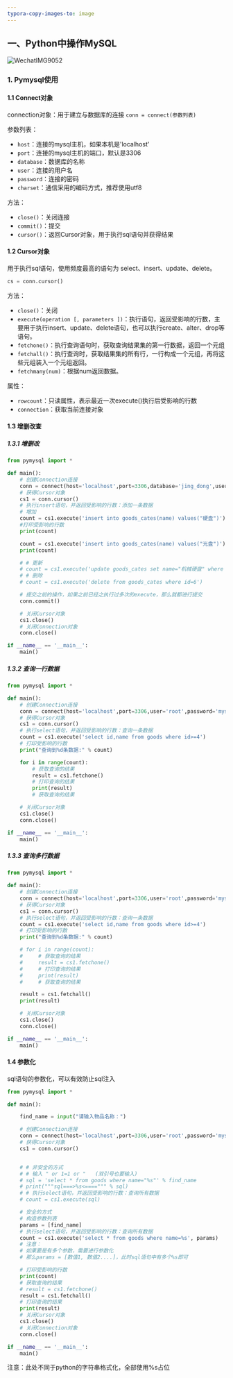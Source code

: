 ```yaml
---
typora-copy-images-to: image
---
```


## 一、Python中操作MySQL

![WechatIMG9052](image/WechatIMG9052.jpeg)

### 1. Pymysql使用

#### 1.1 Connect对象

connection对象：用于建立与数据库的连接  `conn = connect(参数列表)`

参数列表：

- `host`：连接的mysql主机，如果本机是'localhost'
- `port`：连接的mysql主机的端口，默认是3306
- `database`：数据库的名称
- `user`：连接的用户名
- `password`：连接的密码
- `charset`：通信采用的编码方式，推荐使用utf8

方法：

- `close()`：关闭连接
- `commit()`：提交
- `cursor()`：返回Cursor对象，用于执行sql语句并获得结果

#### 1.2 Cursor对象

用于执行sql语句，使用频度最高的语句为 select、insert、update、delete。

```python
cs = conn.cursor()
```

方法：

- `close()`：关闭
- `execute(operation [, parameters ])`：执行语句，返回受影响的行数，主要用于执行insert、update、delete语句，也可以执行create、alter、drop等语句。
- `fetchone()`：执行查询语句时，获取查询结果集的第一行数据，返回一个元组
- `fetchall()`：执行查询时，获取结果集的所有行，一行构成一个元组，再将这些元组装入一个元组返回。
- `fetchmany(num)`：根据num返回数据。

属性：

- `rowcount`：只读属性，表示最近一次execute()执行后受影响的行数
- `connection`：获取当前连接对象

#### 1.3 增删改查

##### 1.3.1 增删改

```python
from pymysql import *

def main():
    # 创建Connection连接
    conn = connect(host='localhost',port=3306,database='jing_dong',user='root',password='mysql',charset='utf8')
    # 获得Cursor对象
    cs1 = conn.cursor()
    # 执行insert语句，并返回受影响的行数：添加一条数据
    # 增加
    count = cs1.execute('insert into goods_cates(name) values("硬盘")')
    #打印受影响的行数
    print(count)

    count = cs1.execute('insert into goods_cates(name) values("光盘")')
    print(count)

    # # 更新
    # count = cs1.execute('update goods_cates set name="机械硬盘" where name="硬盘"')
    # # 删除
    # count = cs1.execute('delete from goods_cates where id=6')

    # 提交之前的操作，如果之前已经之执行过多次的execute，那么就都进行提交
    conn.commit()

    # 关闭Cursor对象
    cs1.close()
    # 关闭Connection对象
    conn.close()

if __name__ == '__main__':
    main()
```

##### 1.3.2 查询一行数据

```python
from pymysql import *

def main():
    # 创建Connection连接
    conn = connect(host='localhost',port=3306,user='root',password='mysql',database='jing_dong',charset='utf8')
    # 获得Cursor对象
    cs1 = conn.cursor()
    # 执行select语句，并返回受影响的行数：查询一条数据
    count = cs1.execute('select id,name from goods where id>=4')
    # 打印受影响的行数
    print("查询到%d条数据:" % count)

    for i in range(count):
        # 获取查询的结果
        result = cs1.fetchone()
        # 打印查询的结果
        print(result)
        # 获取查询的结果

    # 关闭Cursor对象
    cs1.close()
    conn.close()

if __name__ == '__main__':
    main()
```

##### 1.3.3 查询多行数据

```python
from pymysql import *

def main():
    # 创建Connection连接
    conn = connect(host='localhost',port=3306,user='root',password='mysql',database='jing_dong',charset='utf8')
    # 获得Cursor对象
    cs1 = conn.cursor()
    # 执行select语句，并返回受影响的行数：查询一条数据
    count = cs1.execute('select id,name from goods where id>=4')
    # 打印受影响的行数
    print("查询到%d条数据:" % count)

    # for i in range(count):
    #     # 获取查询的结果
    #     result = cs1.fetchone()
    #     # 打印查询的结果
    #     print(result)
    #     # 获取查询的结果

    result = cs1.fetchall()
    print(result)

    # 关闭Cursor对象
    cs1.close()
    conn.close()

if __name__ == '__main__':
    main()
```

#### 1.4 参数化

sql语句的参数化，可以有效防止sql注入

```python
from pymysql import *

def main():

    find_name = input("请输入物品名称：")

    # 创建Connection连接
    conn = connect(host='localhost',port=3306,user='root',password='mysql',database='jing_dong',charset='utf8')
    # 获得Cursor对象
    cs1 = conn.cursor()


    # # 非安全的方式
    # # 输入 " or 1=1 or "   (双引号也要输入)
    # sql = 'select * from goods where name="%s"' % find_name
    # print("""sql===>%s<====""" % sql)
    # # 执行select语句，并返回受影响的行数：查询所有数据
    # count = cs1.execute(sql)

    # 安全的方式
    # 构造参数列表
    params = [find_name]
    # 执行select语句，并返回受影响的行数：查询所有数据
    count = cs1.execute('select * from goods where name=%s', params)
    # 注意：
    # 如果要是有多个参数，需要进行参数化
    # 那么params = [数值1, 数值2....]，此时sql语句中有多个%s即可 

    # 打印受影响的行数
    print(count)
    # 获取查询的结果
    # result = cs1.fetchone()
    result = cs1.fetchall()
    # 打印查询的结果
    print(result)
    # 关闭Cursor对象
    cs1.close()
    # 关闭Connection对象
    conn.close()

if __name__ == '__main__':
    main()
```

注意：此处不同于python的字符串格式化，全部使用%s占位